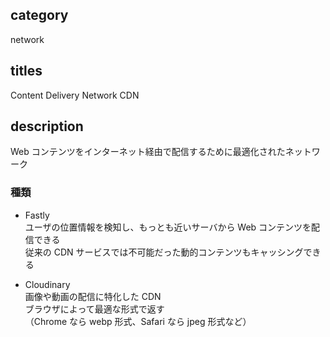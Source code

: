 ## category

network

## titles

Content Delivery Network
CDN

## description

Web コンテンツをインターネット経由で配信するために最適化されたネットワーク

### 種類

- Fastly  
  ユーザの位置情報を検知し、もっとも近いサーバから Web コンテンツを配信できる  
  従来の CDN サービスでは不可能だった動的コンテンツもキャッシングできる

- Cloudinary  
  画像や動画の配信に特化した CDN  
  ブラウザによって最適な形式で返す  
  （Chrome なら webp 形式、Safari なら jpeg 形式など）
